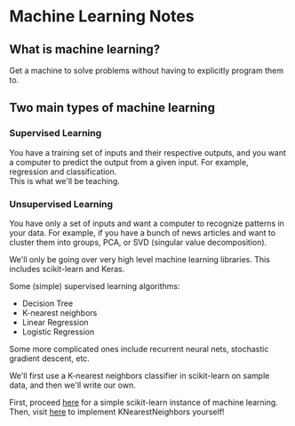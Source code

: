 # Machine Learning Notes

## What is machine learning?  
Get a machine to solve problems without having to explicitly program them to.

## Two main types of machine learning
### Supervised Learning

You have a training set of inputs and their respective outputs, and you want a computer to predict the output from a given input. For example, regression and classification.   
This is what we'll be teaching.

### Unsupervised Learning

You have only a set of inputs and want a computer to recognize patterns in your data. For example, if you have a bunch of news articles and want to cluster them into groups, PCA, or SVD (singular value decomposition).

We'll only be going over very high level machine learning libraries. This includes scikit-learn and Keras.

Some (simple) supervised learning algorithms:
* Decision Tree
* K-nearest neighbors
* Linear Regression
* Logistic Regression

Some more complicated ones include recurrent neural nets, stochastic gradient descent, etc.

We'll first use a K-nearest neighbors classifier in scikit-learn on sample data, and then we'll write our own.

First, proceed [here](https://kevin-fang.github.io/ml-tutorials/KNearestNeighbors/) for a simple scikit-learn instance of machine learning. Then, visit [here](https://kevin-fang.github.io/ml-tutorials/ScrappyKNN/) to implement KNearestNeighbors yourself!